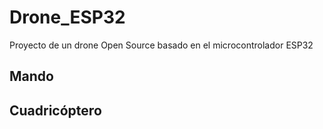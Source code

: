 # Drone_ESP32

Proyecto de un drone Open Source basado en el microcontrolador ESP32

## Mando

## Cuadricóptero
